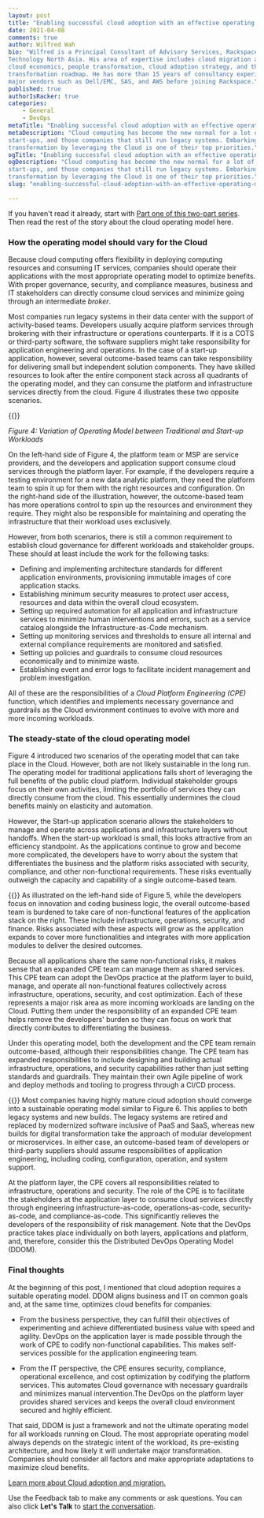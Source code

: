 ```yaml
---
layout: post
title: "Enabling successful cloud adoption with an effective operating model: Part two"
date: 2021-04-08
comments: true
author: Wilfred Wah
bio: "Wilfred is a Principal Consultant of Advisory Services, Rackspace
Technology North Asia. His area of expertise includes cloud migration assessment,
cloud economics, people transformation, cloud adoption strategy, and the
transformation roadmap. He has more than 15 years of consultancy experience with
major vendors such as Dell/EMC, SAS, and AWS before joining Rackspace."
published: true
authorIsRacker: true
categories:
    - General
    - DevOps
metaTitle: "Enabling successful cloud adoption with an effective operating model: Part two"
metaDescription: "Cloud computing has become the new normal for a lot of enterprises,
start-ups, and those companies that still run legacy systems. Embarking on digital
transformation by leveraging the Cloud is one of their top priorities."
ogTitle: "Enabling successful cloud adoption with an effective operating model: Part two"
ogDescription: "Cloud computing has become the new normal for a lot of enterprises,
start-ups, and those companies that still run legacy systems. Embarking on digital
transformation by leveraging the Cloud is one of their top priorities."
slug: "enabling-successful-cloud-adoption-with-an-effective-operating-model-part-two"

---
```


If you haven't read it already, start with
[Part one of this two-part series](https://docs.rackspace.com/blog/enabling-successful-cloud-adoption-with-an-effective-operating-model-part-one).
Then read the rest of the story about the cloud operating model here.

<!--more-->

### How the operating model should vary for the Cloud

Because cloud computing offers flexibility in deploying computing resources and consuming
IT services, companies should operate their applications with the most appropriate
operating model to optimize benefits. With proper governance, security, and compliance
measures, business and IT stakeholders can directly consume cloud services and minimize
going through an intermediate *broker*. 

Most companies run legacy systems in their data center with the support of activity-based
teams. Developers usually acquire platform services through brokering with their
infrastructure or operations counterparts. If it is a COTS or third-party software, the
software suppliers might take responsibility for application engineering and operations.
In the case of a start-up application, however, several outcome-based teams can take
responsibility for delivering small but independent solution components. They have skilled
resources to look after the entire component stack across all quadrants of the operating
model, and they can consume the platform and infrastructure services directly from the
cloud. Figure 4 illustrates these two opposite scenarios. 

{{<img src="Picture4.png" title="" alt="">}}

*Figure 4: Variation of Operating Model between Traditional and Start-up Workloads*

On the left-hand side of Figure 4, the platform team or MSP are service providers, and the
developers and application support consume cloud services through the platform layer. For
example, if the developers require a testing environment for a new data analytic platform,
they need the platform team to spin it up for them with the right resources and configuration.
On the right-hand side of the illustration, however, the outcome-based team has more
operations control to spin up the resources and environment they require. They might also
be responsible for maintaining and operating the infrastructure that their workload uses
exclusively.
 
However, from both scenarios, there is still a common requirement to establish cloud
governance for different workloads and stakeholder groups. These should at least include
the work for the following tasks:

- Defining and implementing architecture standards for different application environments,
  provisioning immutable images of core application stacks.
- Establishing minimum security measures to protect user access, resources and data within
  the overall cloud ecosystem.
- Setting up required automation for all application and infrastructure services to minimize
  human interventions and errors, such as a service catalog alongside the
  Infrastructure-as-Code mechanism.
- Setting up monitoring services and thresholds to ensure all internal and external
  compliance requirements are monitored and satisfied.
- Setting up policies and guardrails to consume cloud resources economically and to minimize
  waste.
- Establishing event and error logs to facilitate incident management and problem
  investigation.

All of these are the responsibilities of a *Cloud Platform Engineering (CPE)* function,
which identifies and implements necessary governance and guardrails as the Cloud
environment continues to evolve with more and more incoming workloads. 

### The steady-state of the cloud operating model

Figure 4 introduced two scenarios of the operating model that can take place in the Cloud.
However, both are not likely sustainable in the long run. The operating model for traditional
applications falls short of leveraging the full benefits of the public cloud platform.
Individual stakeholder groups focus on their own activities, limiting the portfolio of
services they can directly consume from the cloud. This essentially undermines the cloud
benefits mainly on elasticity and automation. 

However, the Start-up application scenario allows the stakeholders to manage and operate
across applications and infrastructure layers without handoffs. When the start-up workload
is small, this looks attractive from an efficiency standpoint. As the applications continue
to grow and become more complicated, the developers have to worry about the system that
differentiates the business and the platform risks associated with security, compliance,
and other non-functional requirements. These risks eventually outweigh the capacity and
capability of a single outcome-based team. 

{{<img src="Picture5.png" title="" alt="" class="image-right">}}
As illustrated on the left-hand side of Figure 5, while the developers focus on innovation
and coding business logic, the overall outcome-based team is burdened to take care of
non-functional features of the application stack on the right. These include infrastructure,
operations, security, and finance. Risks associated with these aspects will grow as the
application expands to cover more functionalities and integrates with more application
modules to deliver the desired outcomes.

Because all applications share the same non-functional risks, it makes sense that an
expanded CPE team can manage them as shared services. This CPE team can adopt the DevOps
practice at the platform layer to build, manage, and operate all non-functional features
collectively across infrastructure, operations, security, and cost optimization. Each of
these represents a major risk area as more incoming workloads are landing on the Cloud.
Putting them under the responsibility of an expanded CPE team helps remove the developers'
burden so they can focus on work that directly contributes to differentiating the business. 

Under this operating model, both the development and the CPE team remain outcome-based,
although their responsibilities change. The CPE team has expanded responsibilities to
include designing and building actual infrastructure, operations, and security capabilities
rather than just setting standards and guardrails. They maintain their own Agile pipeline
of work and deploy methods and tooling to progress through a CI/CD process. 

{{<img src="Picture6sm.png" title="" alt="" class="image-left">}}
Most companies having highly mature cloud adoption should converge into a sustainable
operating model similar to Figure 6. This applies to both legacy systems and new builds.
The legacy systems are retired and replaced by modernized software inclusive of PaaS and
SaaS, whereas new builds for digital transformation take the approach of modular development
or microservices. In either case, an outcome-based team of developers or third-party
suppliers should assume responsibilities of application engineering, including coding,
configuration, operation, and system support. 

At the platform layer, the CPE covers all responsibilities related to infrastructure,
operations and security. The role of the CPE is to facilitate the stakeholders at the
application layer to consume cloud services directly through engineering
infrastructure-as-code, operations-as-code, security-as-code, and compliance-as-code. This
significantly relieves the developers of the responsibility of risk management. Note that
the DevOps practice takes place individually on both layers, applications and platform, and,
therefore, consider this the Distributed DevOps Operating Model (DDOM). 

### Final thoughts

At the beginning of this post, I mentioned that cloud adoption requires a suitable
operating model. DDOM aligns business and IT on common goals and, at the same time,
optimizes cloud benefits for companies:

- From the business perspective, they can fulfill their objectives of experimenting and
  achieve differentiated business value with speed and agility. DevOps on the application
  layer is made possible through the work of CPE to codify non-functional capabilities.
  This makes self-services possible for the application engineering team. 

- From the IT perspective, the CPE ensures security, compliance, operational excellence,
  and cost optimization by codifying the platform services. This automates Cloud
  governance with necessary guardrails and minimizes manual intervention.The DevOps on the
  platform layer provides shared services and keeps the overall cloud environment secured
  and highly efficient. 

That said, DDOM is just a framework and not the ultimate operating model for all workloads
running on Cloud. The most appropriate operating model always depends on the strategic
intent of the workload, its pre-existing architecture, and how likely it will undertake
major transformation. Companies should consider all factors and make appropriate adaptations
to maximize cloud benefits.

<a class="cta teal" id="cta" href="https://www.rackspace.com/cloud/cloud-migration">Learn more about Cloud adoption and migration.</a>

Use the Feedback tab to make any comments or ask questions. You can also click
**Let's Talk** to [start the conversation](https://www.rackspace.com/).
